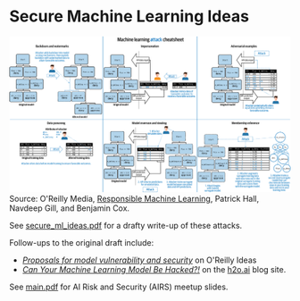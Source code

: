 # Secure Machine Learning Ideas

![](img/cheatsheet.png)
Source: O'Reilly Media, [Responsible Machine Learning](http://info.h2o.ai/rs/644-PKX-778/images/OReilly_Responsible_ML_eBook.pdf), Patrick Hall, Navdeep Gill, and Benjamin Cox.


See [secure_ml_ideas.pdf](secure_ml_ideas.pdf) for a drafty write-up of these attacks.


Follow-ups to the original draft include:
* [*Proposals for model vulnerability and security*](https://www.oreilly.com/ideas/proposals-for-model-vulnerability-and-security) on O'Reilly Ideas
* [*Can Your Machine Learning Model Be Hacked?!*](https://www.h2o.ai/blog/can-your-machine-learning-model-be-hacked/) on the [h2o.ai](https://www.h2o.ai) blog site.


See [main.pdf](main.pdf) for AI Risk and Security (AIRS) meetup slides.
